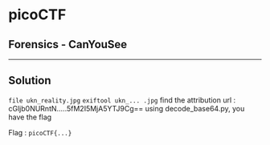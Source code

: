 # picoCTF
## Forensics - CanYouSee

--------------------
## Solution

```file ukn_reality.jpg```
```exiftool ukn_... .jpg```
find the attribution url : cGljb0NURntN.....5fM2I5MjA5YTJ9Cg==
using decode_base64.py, you have the flag

Flag : `picoCTF{...}` 
